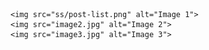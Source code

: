 
    <img src="ss/post-list.png" alt="Image 1">
    <img src="image2.jpg" alt="Image 2">
    <img src="image3.jpg" alt="Image 3">


